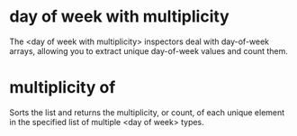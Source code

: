 # day of week with multiplicity

The &lt;day of week with multiplicity&gt; inspectors deal with day-of-week arrays, allowing you to extract unique day-of-week values and count them.

# multiplicity of <day of week with multiplicity>

Sorts the list and returns the multiplicity, or count, of each unique element in the specified list of multiple &lt;day of week&gt; types.
